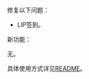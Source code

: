 修复以下问题：

- LIP签到。

新功能：

无。

具体使用方式详见[README](https://github.com/Zebartin/autoxjs-scripts/blob/master/NIKKE/README.md)。
